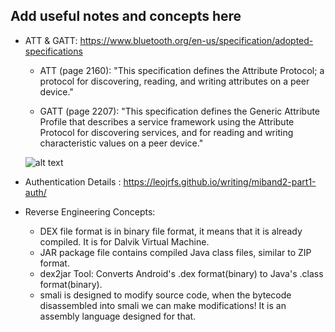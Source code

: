 ## Add useful notes and concepts here

* ATT & GATT: https://www.bluetooth.org/en-us/specification/adopted-specifications
  * ATT (page 2160): "This specification defines the Attribute Protocol; a protocol for discovering, reading, and writing attributes on a peer device."
  
  * GATT (page 2207): "This specification defines the Generic Attribute Profile that describes a service framework using the Attribute Protocol for discovering services, and for reading and writing characteristic values on a peer device."
  
  ![alt text](https://i.stack.imgur.com/3sqZT.png)

  
* Authentication Details : https://leojrfs.github.io/writing/miband2-part1-auth/

* Reverse Engineering Concepts:
  * DEX file format is in binary file format, it means that it is already compiled. It is for Dalvik Virtual Machine. 
  * JAR package file contains compiled Java class files, similar to ZIP format. 
  * dex2jar Tool: Converts Android's .dex format(binary) to Java's .class format(binary).
  * smali is designed to modify source code, when the bytecode disassembled into smali we can make modifications! It is
     an assembly language designed for that.
  
